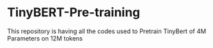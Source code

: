 # TinyBERT-Pre-training
This repository is having all the codes used to Pretrain TinyBert of 4M Parameters on 12M tokens
